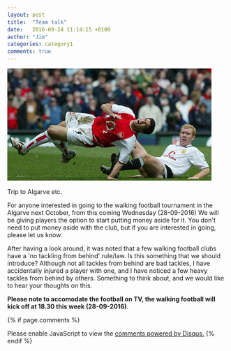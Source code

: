 ```yaml
---
layout: post
title:  "Team talk"
date:   2016-09-24 11:14:15 +0100
author: "Jim"
categories: category1
comments: true
---
```


![latest](/assets/cm1.jpg)

Trip to Algarve etc.

For anyone interested in going to the walking football tournament in the Algarve next October, from this coming Wednesday (28-09-2016) We will be giving players the option to start putting money aside for it.<!--more--> You don't need to put money aside with the club, but if you are interested in going, please let us know.

After having a look around, it was noted that a few walking football clubs have a 'no tackling from behind' rule/law. Is this something that we should introduce? Although not all tackles from behind are bad tackles, I have accidentally injured a player with one, and I have noticed a few heavy tackles from behind by others. Something to think about, and we would like to hear your thoughts on this.


**Please note to accomodate the football on TV, the walking football will kick off at 18.30 this week (28-09-2016)**.   

{% if page.comments %}
<div id="disqus_thread"></div>
<script>
    /**
     *  RECOMMENDED CONFIGURATION VARIABLES: EDIT AND UNCOMMENT THE SECTION BELOW TO INSERT DYNAMIC VALUES FROM YOUR PLATFORM OR CMS.
     *  LEARN WHY DEFINING THESE VARIABLES IS IMPORTANT: https://disqus.com/admin/universalcode/#configuration-variables
     */
    /*
    var disqus_config = function () {
        this.page.url = index.html;  // Replace PAGE_URL with your page's canonical URL variable
        this.page.identifier = PAGE_IDENTIFIER; // Replace PAGE_IDENTIFIER with your page's unique identifier variable
    };
    */
    (function() {  // DON'T EDIT BELOW THIS LINE
        var d = document, s = d.createElement('script');
        
        s.src = '//arbroathwalkingfootball.disqus.com/embed.js';
        
        s.setAttribute('data-timestamp', +new Date());
        (d.head || d.body).appendChild(s);
    })();
</script>
<noscript>Please enable JavaScript to view the <a href="https://disqus.com/?ref_noscript" rel="nofollow">comments powered by Disqus.</a></noscript>
{% endif %}  


